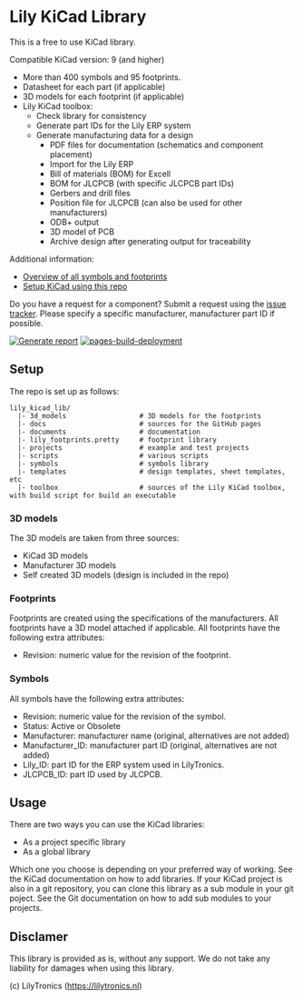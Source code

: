 # Lily KiCad Library

This is a free to use KiCad library.

Compatible KiCad version: 9 (and higher)

* More than 400 symbols and 95 footprints.
* Datasheet for each part (if applicable)
* 3D models for each footprint (if applicable)
* Lily KiCad toolbox:
  * Check library for consistency
  * Generate part IDs for the Lily ERP system
  * Generate manufacturing data for a design
    * PDF files for documentation (schematics and component placement)
    * Import for the Lily ERP
    * Bill of materials (BOM) for Excell
    * BOM for JLCPCB (with specific JLCPCB part IDs)
    * Gerbers and drill files
    * Position file for JLCPCB (can also be used for other manufacturers)
    * ODB+ output
    * 3D model of PCB
    * Archive design after generating output for traceability

Additional information:

* [Overview of all symbols and footprints](https://lilytronics.github.io/lily_kicad_lib/library_report.html)
* [Setup KiCad using this repo](documents/setup_kicad.md)

Do you have a request for a component? Submit a request using the [issue tracker](https://github.com/LilyTronics/lily_kicad_lib/issues).
Please specify a specific manufacturer, manufacturer part ID if possible.

[![Generate report](https://github.com/LilyTronics/lily_kicad_lib/actions/workflows/generate_report.yml/badge.svg)](https://github.com/LilyTronics/lily_kicad_lib/actions/workflows/generate_report.yml)
[![pages-build-deployment](https://github.com/LilyTronics/lily_kicad_lib/actions/workflows/pages/pages-build-deployment/badge.svg)](https://github.com/LilyTronics/lily_kicad_lib/actions/workflows/pages/pages-build-deployment)


## Setup

The repo is set up as follows:

```
lily_kicad_lib/
  |- 3d_models                  # 3D models for the footprints
  |- docs                       # sources for the GitHub pages
  |- documents                  # documentation
  |- lily_footprints.pretty     # footprint library
  |- projects                   # example and test projects
  |- scripts                    # various scripts
  |- symbols                    # symbols library
  |- templates                  # design templates, sheet templates, etc
  |- toolbox                    # sources of the Lily KiCad toolbox, with build script for build an executable
```

### 3D models

The 3D models are taken from three sources:

* KiCad 3D models
* Manufacturer 3D models
* Self created 3D models (design is included in the repo)

### Footprints

Footprints are created using the specifications of the manufacturers.
All footprints have a 3D model attached if applicable.
All footprints have the following extra attributes:

* Revision: numeric value for the revision of the footprint.

### Symbols

All symbols have the following extra attributes:

* Revision: numeric value for the revision of the symbol.
* Status: Active or Obsolete
* Manufacturer: manufacturer name (original, alternatives are not added)
* Manufacturer_ID: manufacturer part ID (original, alternatives are not added)
* Lily_ID: part ID for the ERP system used in LilyTronics.
* JLCPCB_ID: part ID used by JLCPCB.

## Usage

There are two ways you can use the KiCad libraries:

* As a project specific library
* As a global library

Which one you choose is depending on your preferred way of working. See the KiCad documentation on how to add libraries.
If your KiCad project is also in a git repository, you can clone this library as a sub module in your git poject.
See the Git documentation on how to add sub modules to your projects.

## Disclamer

This library is provided as is, without any support.
We do not take any liability for damages when using this library.

(c) LilyTronics (https://lilytronics.nl)
